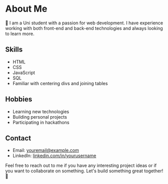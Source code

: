 # About Me

🚀 I am a Uni student with a passion for web development. I have experience working with both front-end and back-end technologies and always looking to learn more.

## Skills
- HTML
- CSS
- JavaScript
- SQL
- Familiar with centering divs and joining tables

## Hobbies
- Learning new technologies
- Building personal projects
- Participating in hackathons

## Contact
- Email: [youremail@example.com](youremail@example.com)
- LinkedIn: [linkedin.com/in/yourusername](https://linkedin.com/in/yourusername)

Feel free to reach out to me if you have any interesting project ideas or if you want to collaborate on something. Let's build something great together! 🚀
